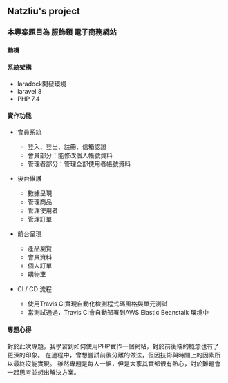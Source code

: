 ## Natzliu's project
### 本專案題目為 服飾類 電子商務網站
#### 動機

#### 系統架構
- laradock開發環境
- laravel 8
- PHP 7.4

#### 實作功能
- 會員系統
    - 登入、登出、註冊、信箱認證
    - 會員部分：能修改個人帳號資料
    - 管理者部分：管理全部使用者帳號資料

- 後台維護
    - 數據呈現
    - 管理商品
    - 管理使用者
    - 管理訂單

- 前台呈現
    - 產品瀏覽
    - 會員資料
    - 個人訂單
    - 購物車

- CI / CD 流程
    - 使用Travis CI實現自動化檢測程式碼風格與單元測試
    - 當測試通過，Travis CI會自動部署到AWS Elastic Beanstalk 環境中

#### 專題心得
對於此次專題，我學習到如何使用PHP實作一個網站，對於前後端的概念也有了更深的印象。
在過程中，曾想嘗試前後分離的做法，但因技術與時間上的因素所以最終沒能實現。
雖然專題是每人一組，但是大家其實都很有熱心，對於難題會一起思考並想出解決方案。
